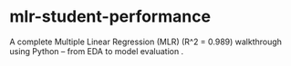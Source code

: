 # mlr-student-performance
A complete Multiple Linear Regression (MLR) (R^2 = 0.989) walkthrough using Python – from EDA to model evaluation .
